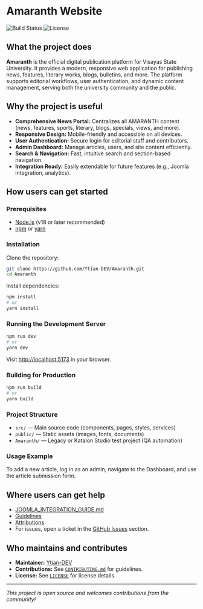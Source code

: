 

  # Amaranth Website

  ![Build Status](https://img.shields.io/badge/build-passing-brightgreen)
  ![License](https://img.shields.io/github/license/Ytian-DEV/Amaranth)

  ## What the project does

  **Amaranth** is the official digital publication platform for Visayas State University. It provides a modern, responsive web application for publishing news, features, literary works, blogs, bulletins, and more. The platform supports editorial workflows, user authentication, and dynamic content management, serving both the university community and the public.

  ## Why the project is useful

  - **Comprehensive News Portal:** Centralizes all AMARANTH content (news, features, sports, literary, blogs, specials, views, and more).
  - **Responsive Design:** Mobile-friendly and accessible on all devices.
  - **User Authentication:** Secure login for editorial staff and contributors.
  - **Admin Dashboard:** Manage articles, users, and site content efficiently.
  - **Search & Navigation:** Fast, intuitive search and section-based navigation.
  - **Integration Ready:** Easily extendable for future features (e.g., Joomla integration, analytics).

  ## How users can get started

  ### Prerequisites
  - [Node.js](https://nodejs.org/) (v18 or later recommended)
  - [npm](https://www.npmjs.com/) or [yarn](https://yarnpkg.com/)

  ### Installation

  Clone the repository:

  ```sh
  git clone https://github.com/Ytian-DEV/Amaranth.git
  cd Amaranth
  ```

  Install dependencies:

  ```sh
  npm install
  # or
  yarn install
  ```

  ### Running the Development Server

  ```sh
  npm run dev
  # or
  yarn dev
  ```

  Visit [http://localhost:5173](http://localhost:5173) in your browser.

  ### Building for Production

  ```sh
  npm run build
  # or
  yarn build
  ```

  ### Project Structure

  - `src/` — Main source code (components, pages, styles, services)
  - `public/` — Static assets (images, fonts, documents)
  - `Amaranth/` — Legacy or Katalon Studio test project (QA automation)

  ### Usage Example

  To add a new article, log in as an admin, navigate to the Dashboard, and use the article submission form.

  ## Where users can get help

  - [JOOMLA_INTEGRATION_GUIDE.md](src/JOOMLA_INTEGRATION_GUIDE.md)
  - [Guidelines](src/guidelines/Guidelines.md)
  - [Attributions](src/Attributions.md)
  - For issues, open a ticket in the [GitHub Issues](../../issues) section.

  ## Who maintains and contributes

  - **Maintainer:** [Ytian-DEV](https://github.com/Ytian-DEV)
  - **Contributions:** See [`CONTRIBUTING.md`](docs/CONTRIBUTING.md) for guidelines.
  - **License:** See [`LICENSE`](LICENSE) for license details.

  ---

  _This project is open source and welcomes contributions from the community!_
  